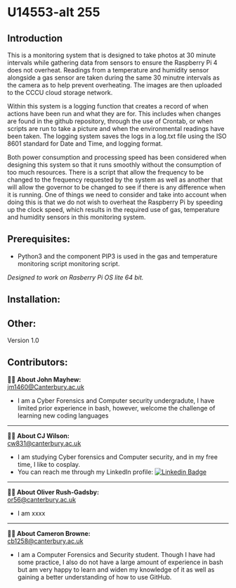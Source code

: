 
# **U14553-alt 255**

## Introduction

This is a monitoring system that is designed to take photos at 30 minute intervals while gathering data from sensors to ensure the Raspberry Pi 4 does not overheat. Readings from a temperature and humidity sensor alongside a gas sensor are taken during the same 30 minutre intervals as the camera as to help prevent overheating.
The images are then uploaded to the CCCU cloud storage network.

Within this system is a logging function that creates a record of when actions have been run and what they are for. This includes when changes are found in the github repository, through the use of Crontab, or when scripts are run to take a picture and when the environmental readings have been taken. The logging system saves the logs in a log.txt file using the ISO 8601 standard for Date and Time, and logging format.

Both power consumption and processing speed has been considered when designing this system so that it runs smoothly without the consumption of too much resources. There is a script that allow the frequency to be changed to the frequency requested by the system as well as another that will allow the governor to be changed to see if there is any difference when it is running. One of things we need to consider and take into account when doing this is that we do not wish to overheat the Raspberry Pi by speeding up the clock speed, which results in the required use of gas, temperature and humidity sensors in this monitoring system.

## Prerequisites:
* Python3 and the component PIP3 is used in the gas and temperature monitoring script monitoring script.



_Designed to work on Rasberry Pi OS lite 64 bit._

## Installation: 

## Other:
Version 1.0

## **Contributors:**

:man_technologist: **About John Mayhew:**  
[jm1460@Canterbury.ac.uk](jm1460@Canterbury.ac.uk)
- I am a Cyber Forensics and Computer security undergradute, I have limited prior experience in bash, however, welcome the challenge of learning new coding languages 

---

:woman_technologist: **About CJ Wilson:**  
[cw831@canterbury.ac.uk](c.wilson831@canterbury.ac.uk)
-	I am studying Cyber forensics and Computer security, and in my free time, I like to cosplay.
-	You can reach me through my LinkedIn profile: [![Linkedin Badge](https://img.shields.io/badge/-CJ-blue?style=flat&logo=Linkedin&logoColor=white)](https://www.linkedin.com/in/claricejessicawilson/)

---

**:man_technologist: About Oliver Rush-Gadsby:**  
[or56@canterbury.ac.uk](or56@canterbury.ac.uk)
- I am xxxx

---


**:woman_technologist: About Cameron Browne:**  
[cb1258@canterbury.ac.uk](cb1258@canterbury.ac.uk)
- I am a Computer Forensics and Security student. Though I have had some practice, I also do not have a large amount of experience in bash but am very happy to learn and widen my knowledge of it as well as gaining a better understanding of how to use GitHub. 

